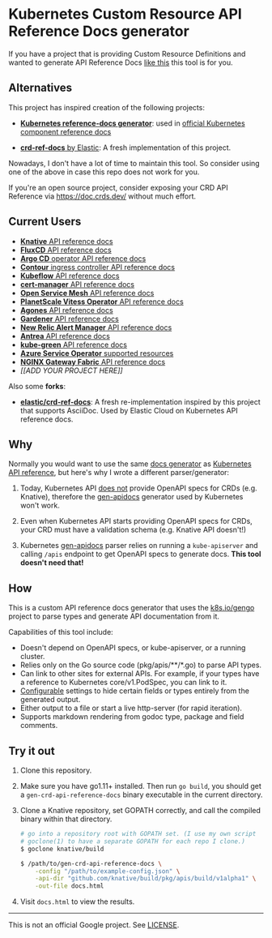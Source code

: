 # Kubernetes Custom Resource API Reference Docs generator

If you have a project that is providing Custom Resource Definitions and wanted to generate
API Reference Docs [like this][ar] this tool is for you.

[ar]: https://knative.dev/docs/reference/api/serving-api/

## Alternatives

This project has inspired creation of the following projects:

- [**Kubernetes reference-docs generator**](https://github.com/kubernetes-sigs/reference-docs):
  used in [official Kubernetes component reference docs](https://kubernetes.io/docs/reference/config-api/kubelet-config.v1beta1/)

- [**crd-ref-docs** by Elastic](https://github.com/elastic/crd-ref-docs): A fresh implementation
  of this project.

Nowadays, I don't have a lot of time to maintain this tool. So consider
using one of the above in case this repo does not work for you. 

If you're an open source project, consider exposing your
CRD API Reference via https://doc.crds.dev/ without much effort.


## Current Users

- [**Knative** API reference docs](https://knative.dev/docs/reference/api/serving-api/)
- [**FluxCD** API reference docs](https://fluxcd.io/docs/components/source/api/)
- [**Argo CD** operator API reference docs](https://argocd-operator.readthedocs.io/en/latest/reference/api.html/)
- [**Contour** ingress controller API reference docs](https://projectcontour.io/docs/v1.19.0/config/api/)
- [**Kubeflow** API reference docs](https://www.kubeflow.org/docs/reference/overview/)
- [**cert-manager** API reference docs](https://cert-manager.io/docs/reference/api-docs/)
- [**Open Service Mesh** API reference docs](https://release-v0-11.docs.openservicemesh.io/docs/api_reference/config/v1alpha1/)
- [**PlanetScale Vitess Operator** API reference docs](https://github.com/planetscale/vitess-operator/blob/main/docs/api.md)
- [**Agones** API reference docs](https://agones.dev/site/docs/reference/agones_crd_api_reference/)
- [**Gardener** API reference docs](https://gardener.cloud/api-reference/)
- [**New Relic Alert Manager** API reference docs](https://github.com/fpetkovski/newrelic-alert-manager/tree/master/docs)
- [**Antrea** API reference docs](https://antrea.io/docs/v1.3.0/docs/api-reference/)
- [**kube-green** API reference docs](https://kube-green.dev/docs/apireference_v1alpha1/)
- [**Azure Service Operator** supported resources](https://azure.github.io/azure-service-operator/reference/)
- [**NGINX Gateway Fabric** API reference docs](https://docs.nginx.com/nginx-gateway-fabric/reference/api/)
- _[[ADD YOUR PROJECT HERE]]_

Also some **forks**:

- [**elastic/crd-ref-docs**](https://github.com/elastic/crd-ref-docs): A fresh re-implementation inspired
  by this project that supports AsciiDoc. Used by Elastic Cloud on Kubernetes API reference docs.

## Why

Normally you would want to use the same [docs generator][dg] as [Kubernetes API
reference][ar], but here's why I wrote a different parser/generator:

1. Today, Kubernetes API [does not][pr] provide OpenAPI specs for CRDs (e.g.
   Knative), therefore the [gen-apidocs][ga]
   generator used by Kubernetes won't work.

2. Even when Kubernetes API starts providing OpenAPI specs for CRDs, your CRD
   must have a validation schema (e.g. Knative API doesn't!)

3. Kubernetes [gen-apidocs][ga] parser relies on running a `kube-apiserver` and
   calling `/apis` endpoint to get OpenAPI specs to generate docs. **This tool
   doesn't need that!**

[dg]: https://github.com/kubernetes-incubator/reference-docs/
[ga]: https://github.com/kubernetes-incubator/reference-docs/tree/master/gen-apidocs/generators
[pr]: https://github.com/kubernetes/kubernetes/pull/71192

## How

This is a custom API reference docs generator that uses the
[k8s.io/gengo](https://godoc.org/k8s.io/gengo) project to parse types and
generate API documentation from it.

Capabilities of this tool include:

- Doesn't depend on OpenAPI specs, or kube-apiserver, or a running cluster.
- Relies only on the Go source code (pkg/apis/**/*.go) to parse API types.
- Can link to other sites for external APIs. For example, if your types have a
  reference to Kubernetes core/v1.PodSpec, you can link to it.
- [Configurable](./example-config.json) settings to hide certain fields or types
  entirely from the generated output.
- Either output to a file or start a live http-server (for rapid iteration).
- Supports markdown rendering from godoc type, package and field comments.

## Try it out

1. Clone this repository.

2. Make sure you have go1.11+ installed. Then run `go build`, you should get a
   `gen-crd-api-reference-docs` binary executable in the current directory.

3. Clone a Knative repository, set GOPATH correctly,
   and call the compiled binary within that directory.

    ```sh
    # go into a repository root with GOPATH set. (I use my own script
    # goclone(1) to have a separate GOPATH for each repo I clone.)
    $ goclone knative/build

    $ /path/to/gen-crd-api-reference-docs \
        -config "/path/to/example-config.json" \
        -api-dir "github.com/knative/build/pkg/apis/build/v1alpha1" \
        -out-file docs.html
    ```

4. Visit `docs.html` to view the results.

-----

This is not an official Google project. See [LICENSE](./LICENSE).
